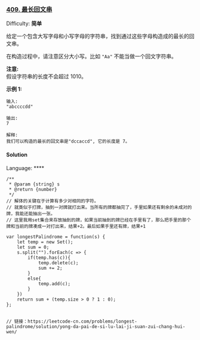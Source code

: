 ### [409\. 最长回文串](https://leetcode-cn.com/problems/longest-palindrome/)

Difficulty: **简单**


给定一个包含大写字母和小写字母的字符串，找到通过这些字母构造成的最长的回文串。

在构造过程中，请注意区分大小写。比如 `"Aa"` 不能当做一个回文字符串。

**注意:**  
假设字符串的长度不会超过 1010。

**示例 1:**

```
输入:
"abccccdd"

输出:
7

解释:
我们可以构造的最长的回文串是"dccaccd", 它的长度是 7。
```


#### Solution

Language: ****

```
/**
 * @param {string} s
 * @return {number}
 */
// 解体的关键在于计算有多少对相同的字符。
// 就类似于打牌，抽到一对牌就打出来。当所有的牌都抽完了，手里如果还有剩余的未成对的牌，我能还能抽出一张。
// 这里我用set集合来存放抽到的牌，如果当前抽到的牌已经在手里有了，那么把手里的那个牌和当前的牌凑成一对打出来，结果+2。最后如果手里还有牌，结果+1

var longestPalindrome = function(s) {
    let temp = new Set();
    let sum = 0;
    s.split("").forEach(c => {
        if(temp.has(c)){
            temp.delete(c);            
            sum += 2;
        }
        else{
            temp.add(c);
        }
    })
    return sum + (temp.size > 0 ? 1 : 0);
};


// 链接：https://leetcode-cn.com/problems/longest-palindrome/solution/yong-da-pai-de-si-lu-lai-ji-suan-zui-chang-hui-wen/
```
